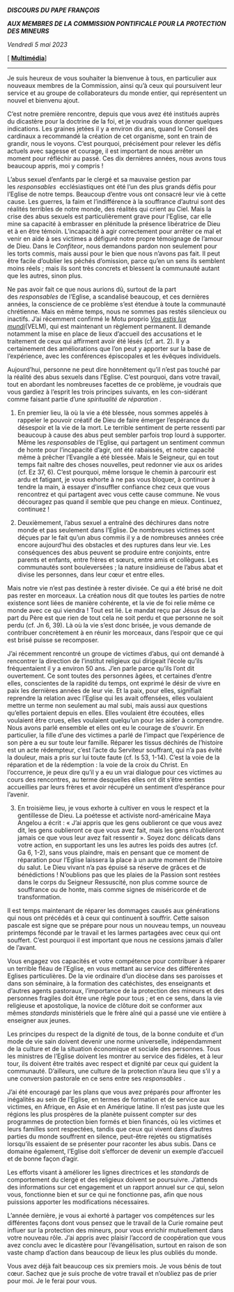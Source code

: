 ***DISCOURS DU PAPE FRANÇOIS***

***AUX MEMBRES DE LA COMMISSION PONTIFICALE POUR LA PROTECTION DES MINEURS***

*Vendredi 5 mai 2023*

[ **[Multimédia](http://w2.vatican.va/content/francesco/fr/events/event.dir.html/content/vaticanevents/fr/2023/5/5/pontcom-tutelaminori.html)**]

________________________________________

Je suis heureux de vous souhaiter la bienvenue à tous, en particulier aux nouveaux membres de la Commission, ainsi qu’à ceux qui poursuivent leur service et au groupe de collaborateurs du monde entier, qui représentent un nouvel et bienvenu ajout.

C’est notre première rencontre, depuis que vous avez été institués auprès du dicastère pour la doctrine de la foi, et je voudrais vous donner quelques indications. Les graines jetées il y a environ dix ans, quand le Conseil des cardinaux a recommandé la création de cet organisme, sont en train de grandir, nous le voyons. C’est pourquoi, précisément pour relever les défis actuels avec sagesse et courage, il est important de nous arrêter un moment pour réfléchir au passé. Ces dix dernières années, nous avons tous beaucoup appris, moi y compris !

L’abus sexuel d’enfants par le clergé et sa mauvaise gestion par les *responsables*  ecclésiastiques ont été l’un des plus grands défis pour l’Eglise de notre temps. Beaucoup d’entre vous ont consacré leur vie à cette cause. Les guerres, la faim et l’indifférence à la souffrance d’autrui sont des réalités terribles de notre monde, des réalités qui crient au Ciel. Mais la crise des abus sexuels est particulièrement grave pour l’Eglise, car elle mine sa capacité à embrasser en plénitude la présence libératrice de Dieu et à en être témoin. L’incapacité à agir correctement pour arrêter ce mal et venir en aide à ses victimes a défiguré notre propre témoignage de l’amour de Dieu. Dans le *Confiteor*, nous demandons pardon non seulement pour les torts commis, mais aussi pour le bien que nous n’avons pas fait. Il peut être facile d’oublier les péchés d’omission, parce qu’en un sens ils semblent moins réels ; mais ils sont très concrets et blessent la communauté autant que les autres, sinon plus.

Ne pas avoir fait ce que nous aurions dû, surtout de la part des *responsables* de l’Eglise, a scandalisé beaucoup, et ces dernières années, la conscience de ce problème s’est étendue à toute la communauté chrétienne. Mais en même temps, nous ne sommes pas restés silencieux ou inactifs. J’ai récemment confirmé le Motu proprio *[Vos estis lux mundi](https://www.vatican.va/content/francesco/fr/motu_proprio/documents/papa-francesco-motu-proprio-20190507_vos-estis-lux-mundi.html)*(VELM), qui est maintenant un règlement permanent. Il demande notamment la mise en place de lieux d’accueil des accusations et le traitement de ceux qui affirment avoir été lésés (cf. art. 2). Il y a certainement des améliorations que l’on peut y apporter sur la base de l’expérience, avec les conférences épiscopales et les évêques individuels.

Aujourd’hui, personne ne peut dire honnêtement qu’il n’est pas touché par la réalité des abus sexuels dans l’Eglise. C’est pourquoi, dans votre travail, tout en abordant les nombreuses facettes de ce problème, je voudrais que vous gardiez à l’esprit les trois principes suivants, en les con-sidérant comme faisant partie d’une *spiritualité de réparation* .

1. En premier lieu, là où la vie a été blessée, nous sommes appelés à rappeler le pouvoir créatif de Dieu de faire émerger l’espérance du désespoir et la vie de la mort. Le terrible sentiment de perte ressenti par beaucoup à cause des abus peut sembler parfois trop lourd à supporter. Même les *responsables* de l’Eglise, qui partagent un sentiment commun de honte pour l’incapacité d’agir, ont été rabaissés, et notre capacité même à prêcher l’Evangile a été blessée. Mais le Seigneur, qui en tout temps fait naître des choses nouvelles, peut redonner vie aux os arides (cf. Ez 37, 6). C’est pourquoi, même lorsque le chemin à parcourir est ardu et fatigant, je vous exhorte à ne pas vous bloquer, à continuer à tendre la main, à essayer d’insuffler confiance chez ceux que vous rencontrez et qui partagent avec vous cette cause commune. Ne vous découragez pas quand il semble que peu change en mieux. Continuez, continuez !

2. Deuxièmement, l’abus sexuel a entraîné des déchirures dans notre monde et pas seulement dans l’Eglise. De nombreuses victimes sont déçues par le fait qu’un abus commis il y a de nombreuses années crée encore aujourd’hui des obstacles et des ruptures dans leur vie. Les conséquences des abus peuvent se produire entre conjoints, entre parents et enfants, entre frères et sœurs, entre amis et collègues. Les communautés sont bouleversées ; la nature insidieuse de l’abus abat et divise les personnes, dans leur cœur et entre elles.

Mais notre vie n’est pas destinée à rester divisée. Ce qui a été brisé ne doit pas rester en morceaux. La création nous dit que toutes les parties de notre existence sont liées de manière cohérente, et la vie de foi relie même ce monde avec ce qui viendra ! Tout est lié. Le mandat reçu par Jésus de la part du Père est que rien de tout cela ne soit perdu et que personne ne soit perdu (cf. Jn 6, 39). Là où la vie s’est donc brisée, je vous demande de contribuer concrètement à en réunir les morceaux, dans l’espoir que ce qui est brisé puisse se recomposer.

J’ai récemment rencontré un groupe de victimes d’abus, qui ont demandé à rencontrer la direction de l’institut religieux qui dirigeait l’école qu’ils fréquentaient il y a environ 50 ans. J’en parle parce qu’ils l’ont dit ouvertement. Ce sont toutes des personnes âgées, et certaines d’entre elles, conscientes de la rapidité du temps, ont exprimé le désir de vivre en paix les dernières années de leur vie. Et la paix, pour elles, signifiait reprendre la relation avec l’Eglise qui les avait offensées, elles voulaient mettre un terme non seulement au mal subi, mais aussi aux questions qu’elles portaient depuis en elles. Elles voulaient être écoutées, elles voulaient être crues, elles voulaient quelqu’un pour les aider à comprendre. Nous avons parlé ensemble et elles ont eu le courage de s’ouvrir. En particulier, la fille d’une des victimes a parlé de l’impact que l’expérience de son père a eu sur toute leur famille. Réparer les tissus déchirés de l’histoire est un acte rédempteur, c’est l’acte du Serviteur souffrant, qui n’a pas évité la douleur, mais a pris sur lui toute faute (cf. Is 53, 1-14). C’est la voie de la réparation et de la rédemption : la voie de la croix du Christ. En l’occurrence, je peux dire qu’il y a eu un vrai dialogue pour ces victimes au cours des rencontres, au terme desquelles elles ont dit s’être senties accueillies par leurs frères et avoir récupéré un sentiment d’espérance pour l’avenir.

3. En troisième lieu, je vous exhorte à cultiver en vous le respect et la gentillesse de Dieu. La poétesse et activiste nord-américaine Maya Angelou a écrit : « J’ai appris que les gens oublieront ce que vous avez dit, les gens oublieront ce que vous avez fait, mais les gens n’oublieront jamais ce que vous leur avez fait ressentir ». Soyez donc délicats dans votre action, en supportant les uns les autres les poids des autres (cf. Ga 6, 1-2), sans vous plaindre, mais en pensant que ce moment de réparation pour l’Eglise laissera la place à un autre moment de l’histoire du salut. Le Dieu vivant n’a pas épuisé sa réserve de grâces et de bénédictions ! N’oublions pas que les plaies de la Passion sont restées dans le corps du Seigneur Ressuscité, non plus comme source de souffrance ou de honte, mais comme signes de miséricorde et de transformation.

Il est temps maintenant de réparer les dommages causés aux générations qui nous ont précédés et à ceux qui continuent à souffrir. Cette saison pascale est signe que se prépare pour nous un nouveau temps, un nouveau printemps fécondé par le travail et les larmes partagées avec ceux qui ont souffert. C’est pourquoi il est important que nous ne cessions jamais d’aller de l’avant.

Vous engagez vos capacités et votre compétence pour contribuer à réparer un terrible fléau de l’Eglise, en vous mettant au service des différentes Eglises particulières. De la vie ordinaire d’un diocèse dans ses paroisses et dans son séminaire, à la formation des catéchistes, des enseignants et d’autres agents pastoraux, l’importance de la protection des mineurs et des personnes fragiles doit être une règle pour tous ; et en ce sens, dans la vie religieuse et apostolique, la novice de clôture doit se conformer aux mêmes *standards* ministériels que le frère aîné qui a passé une vie entière à enseigner aux jeunes.

Les principes du respect de la dignité de tous, de la bonne conduite et d’un mode de vie sain doivent devenir une norme universelle, indépendamment de la culture et de la situation économique et sociale des personnes. Tous les ministres de l’Eglise doivent les montrer au service des fidèles, et à leur tour, ils doivent être traités avec respect et dignité par ceux qui guident la communauté. D’ailleurs, une culture de la protection n’aura lieu que s’il y a une conversion pastorale en ce sens entre ses *responsables* .

J’ai été encouragé par les plans que vous avez préparés pour affronter les inégalités au sein de l’Eglise, en termes de formation et de service aux victimes, en Afrique, en Asie et en Amérique latine. Il n’est pas juste que les régions les plus prospères de la planète puissent compter sur des programmes de protection bien formés et bien financés, où les victimes et leurs familles sont respectées, tandis que ceux qui vivent dans d’autres parties du monde souffrent en silence, peut-être rejetés ou stigmatisés lorsqu’ils essaient de se présenter pour raconter les abus subis. Dans ce domaine également, l’Eglise doit s’efforcer de devenir un exemple d’accueil et de bonne façon d’agir.

Les efforts visant à améliorer les lignes directrices et les *standards* de comportement du clergé et des religieux doivent se poursuivre. J’attends des informations sur cet engagement et un rapport annuel sur ce qui, selon vous, fonctionne bien et sur ce qui ne fonctionne pas, afin que nous puissions apporter les modifications nécessaires.

L’année dernière, je vous ai exhorté à partager vos compétences sur les différentes façons dont vous pensez que le travail de la Curie romaine peut influer sur la protection des mineurs, pour vous enrichir mutuellement dans votre nouveau rôle. J’ai appris avec plaisir l’accord de coopération que vous avez conclu avec le dicastère pour l’évangélisation, surtout en raison de son vaste champ d’action dans beaucoup de lieux les plus oubliés du monde.

Vous avez déjà fait beaucoup ces six premiers mois. Je vous bénis de tout cœur. Sachez que je suis proche de votre travail et n’oubliez pas de prier pour moi. Je le ferai pour vous.